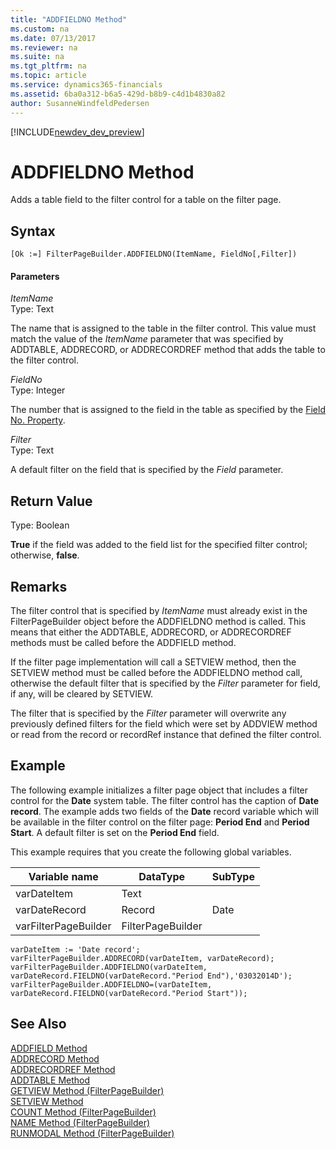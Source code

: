 ```yaml
---
title: "ADDFIELDNO Method"
ms.custom: na
ms.date: 07/13/2017
ms.reviewer: na
ms.suite: na
ms.tgt_pltfrm: na
ms.topic: article
ms.service: dynamics365-financials
ms.assetid: 6ba0a312-b6a5-429d-b8b9-c4d1b4830a82
author: SusanneWindfeldPedersen
---
```


[!INCLUDE[newdev_dev_preview](../includes/newdev_dev_preview.md)]

# ADDFIELDNO Method
Adds a table field to the filter control for a table on the filter page.  

## Syntax  

```  
[Ok :=] FilterPageBuilder.ADDFIELDNO(ItemName, FieldNo[,Filter])  
```  

#### Parameters  
 *ItemName*  
 Type: Text  

 The name that is assigned to the table in the filter control. This value must match the value of the *ItemName* parameter that was specified by ADDTABLE, ADDRECORD, or ADDRECORDREF method that adds the table to the filter control.  

 *FieldNo*  
 Type: Integer  

 The number that is assigned to the field in the table as specified by the [Field No. Property](../properties/devenv-Field-No.-Property.md).  

 *Filter*  
 Type: Text  

 A default filter on the field that is specified by the *Field* parameter.  

## Return Value  
 Type: Boolean  

 **True** if the field was added to the field list for the specified filter control; otherwise, **false**.  

## Remarks  
 The filter control that is specified by *ItemName* must already exist in the FilterPageBuilder object before the ADDFIELDNO method is called. This means that either the ADDTABLE, ADDRECORD, or ADDRECORDREF methods must be called before the ADDFIELD method.  

 If the filter page implementation will call a SETVIEW method, then the SETVIEW method must be called before the ADDFIELDNO method call, otherwise the default filter that is specified by the *Filter* parameter for field, if any, will be cleared by SETVIEW.  

 The filter that is specified by the *Filter* parameter will overwrite any previously defined filters for the field which were set by ADDVIEW method or read from the record or recordRef instance that defined the filter control.  

## Example  
 The following example initializes a filter page object that includes a filter control for the **Date** system table. The filter control has the caption of **Date record**. The example adds two fields of the **Date** record variable which will be available in the filter control on the filter page: **Period End** and **Period Start**. A default filter is set on the **Period End** field.  

 This example requires that you create the following global variables.  

|Variable name|DataType|SubType|  
|-------------------|--------------|-------------|  
|varDateItem|Text||  
|varDateRecord|Record|Date|  
|varFilterPageBuilder|FilterPageBuilder||  

```  
varDateItem := 'Date record';  
varFilterPageBuilder.ADDRECORD(varDateItem, varDateRecord);  
varFilterPageBuilder.ADDFIELDNO(varDateItem, varDateRecord.FIELDNO(varDateRecord."Period End"),'03032014D');  
varFilterPageBuilder.ADDFIELDNO=(varDateItem, varDateRecord.FIELDNO(varDateRecord."Period Start"));  

```  

## See Also  
 [ADDFIELD Method](devenv-addfield-method.md)   
 [ADDRECORD Method](devenv-addrecord-method.md)   
 [ADDRECORDREF Method](devenv-addrecordref-method.md)   
 [ADDTABLE Method](devenv-addtable-method.md)   
 [GETVIEW Method \(FilterPageBuilder\)](devenv-getview-method-filterpagebuilder.md)   
 [SETVIEW Method](devenv-setview-method.md)   
 [COUNT Method \(FilterPageBuilder\)](devenv-count-method-filterpagebuilder.md)   
 [NAME Method \(FilterPageBuilder\)](devenv-name-method-filterpagebuilder.md)   
 [RUNMODAL Method \(FilterPageBuilder\)](devenv-runmodal-method-filterpagebuilder.md)
